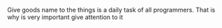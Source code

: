 Give goods name to the things is a daily task of all programmers. That is why is very important give attention to it